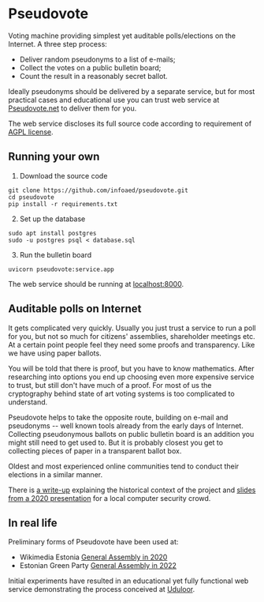 # Pseudovote

Voting machine providing simplest yet auditable polls/elections on the Internet. A three step process:

* Deliver random pseudonyms to a list of e-mails;
* Collect the votes on a public bulletin board;
* Count the result in a reasonably secret ballot.

Ideally pseudonyms should be delivered by a separate service, but for most practical cases and educational use you can trust web service at [Pseudovote.net](https://pseudovote.net/) to deliver them for you.

The web service discloses its full source code according to requirement of [AGPL  license](LICENSE).

## Running your own

1. Download the source code

```
git clone https://github.com/infoaed/pseudovote.git
cd pseudovote
pip install -r requirements.txt
```

2. Set up the database

```
sudo apt install postgres
sudo -u postgres psql < database.sql
```

3. Run the bulletin board

```
uvicorn pseudovote:service.app
```

The web service should be running at [localhost:8000](http://localhost:8000).

## Auditable polls on Internet

It gets complicated very quickly. Usually you just trust a service to run a poll for you, but not so much for citizens' assemblies, shareholder meetings etc. At a certain point people feel they need some proofs and transparency. Like we have using paper ballots.

You will be told that there is proof, but you have to know mathematics. After researching into options you end up choosing even more expensive service to trust, but still don't have much of a proof. For most of us the cryptography behind state of art voting systems is too complicated to understand.

Pseudovote helps to take the opposite route, building on e-mail and pseudonyms -- well known tools already from the early days of Internet. Collecting pseudonymous ballots on public bulletin board is an addition you might still need to get used to. But it is probably closest you get to collecting pieces of paper in a transparent ballot box.

Oldest and most experienced online communities tend to conduct their elections in a similar manner.

There is [a write-up](https://gafgaf.infoaed.ee/en/posts/pseudonymous-voting-in-wikimedia/) explaining the historical context of the project and [slides from a 2020 presentation](https://p6drad-teel.net/~p6der/pseudovote-2020.pdf) for a local computer security crowd.

## In real life

Preliminary forms of Pseudovote have been used at:

* Wikimedia Estonia [General Assembly in 2020](https://wikimedia.ee/haaleta-nagu-vikipedist/)
* Estonian Green Party [General Assembly in 2022](https://www.facebook.com/rohelised/posts/325701606250799)

Initial experiments have resulted in an educational yet fully functional web service demonstrating the process conceived at [Uduloor](https://github.com/infoaed/uduloor).

